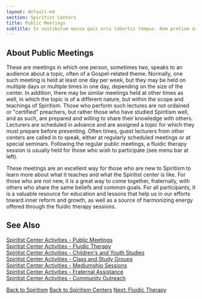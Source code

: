 ```yaml
---
layout: default-md
section: Spiritist Centers
title: Public Meetings
subtitle: In vestibulum massa quis arcu lobortis tempus. Nam pretium arcu in odio vulputate luctus.
---
```


## About Public Meetings

These are meetings in which one person, sometimes two, speaks to an audience about a topic, often of a Gospel-related theme.  Normally, one such meeting is held at least one day per week, but they may be held on multiple days or multiple times in one day, depending on the size of the center.  In addition, there may be similar meetings held at other times as well, in which the topic is of a different nature, but within the scope and teachings of Spiritism.  Those who perform such lectures are not ordained or "certified" preachers, but rather those who have studied Spiritism well, and as such, are prepared and willing to share their knowledge with others.  Lecturers are scheduled in advance and are assigned a topic for which they must prepare before presenting.  Often times, guest lecturers from other centers are called in to speak, either at regularly scheduled meetings or at special seminars. Following the regular public meetings, a fluidic therapy session is usually held for those who wish to participate (see menu bar at left).

These meetings are an excellent way for those who are new to Spiritism to learn more about what it teaches and what the Spiritist center is like.  For those who are not new, it is a great way to come together, fraternally, with others who share the same beliefs and common goals.  For all participants, it is a valuable resource for education and lessons that help us in our efforts toward inner reform and growth, as well as a source of harmonizing energy offered through the fluidic therapy sessions. 

## See Also
[Spiritist Center Activities - Public Meetings](public-meetings)  
[Spiritist Center Activities - Fluidic Therapy](fluidic-therapy)  
[Spiritist Center Activities - Children's and Youth Studies](children-youth-studies)  
[Spiritist Center Activities - Class and Study Groups](study-groups)  
[Spiritist Center Activities - Mediumship Sessions](mediumship-sessions)  
[Spiritist Center Activities - Fraternal Assistance](fraternal-assistance)  
[Spiritist Center Activities - Community Outreach](community-outreach) 

<a href="/spiritism" class="button">Back to Spiritism</a>
<a href="/spiritism/centers" class="button">Back to Spiritism Centers</a>
<a href="fluidic-therapy" class="button">Next: Fluidic Therapy</a>